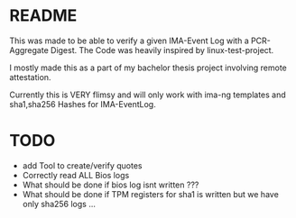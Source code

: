 # README

This was made to be able to verify a given IMA-Event Log with a PCR-Aggregate Digest.
The Code was heavily inspired by linux-test-project.

I mostly made this as a part of my bachelor thesis project involving remote attestation.

Currently this is VERY flimsy and will only work with ima-ng templates and sha1,sha256 Hashes for IMA-EventLog.

# TODO
- add Tool to create/verify quotes
- Correctly read ALL Bios logs
- What should be done if bios log isnt written ???
- What should be done if TPM registers for sha1 is written but we have only sha256 logs ...
